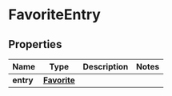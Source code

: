 

# FavoriteEntry

## Properties

Name | Type | Description | Notes
------------ | ------------- | ------------- | -------------
**entry** | [**Favorite**](Favorite.md) |  | 



